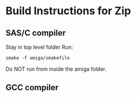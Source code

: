# Build Instructions for Zip


## SAS/C compiler
Stay in top level folder
Run:

```
smake -f amiga/smakefile
```

Do NOT run from inside the amiga folder.

## GCC compiler

